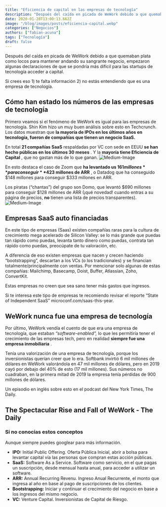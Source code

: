 ```yaml
---
title: "Eficiencia de capital en las empresas de tecnología"
description: "Después del caída en picada de WeWork debido a que quemaban plata como locos para mantener andando su sangrante negocio, empezaron algunas declaraciones de que se pondría más difícil para las…"
date: 2020-01-28T13:00:13.662Z
image: "/blog/images/posts/eficiencia-capital.webp"
categories: ["Negocios"]
authors: ["fabian-acuna"]
tags: ["Tecnología"]
draft: false
---
```


Después del caída en picada de WeWork debido a que quemaban plata como locos para mantener andando su sangrante negocio, empezaron algunas declaraciones de que se pondría más difícil para las startups de tecnología acceder a capital.

Si crees eso 1) te falta información 2) no estás entendiendo que es una empresa de tecnología.

## Cómo han estado los números de las empresas de tecnología

Primero veamos si el fenómeno de WeWork es igual para las empresas de tecnología. Shin Kim hizo un muy buen análisis sobre esto en Techcrunch. Los datos muestran que **la mayoría de IPOs en los últimos años en tecnología, fueron de compañías que tienen un negocio SaaS.**

En total **21 compañías SaaS**  respaldadas por VC con sede en EEUU **se han hecho públicas en los últimos 30 meses** . Y la **mayoría tiene Eficiencia de Capital** , que no gastan más de lo que ganan.
![Medium-Image](/blog/images/posts/1*c0YeKtOTyhuGYSUuxgKLxw.jpeg)

En esto destaca el caso de Zoom que **ha levantado us $161 millones**  para conseguir **$423 millones de ARR** , o Datadog que ha conseguido $148 millones para conseguir $333 millones en ARR.

Los piratas (“chantas”) del grupo son Domo, que levantó $690 millones para conseguir $128 millones de ARR (¡qué novedad! cuando entras a su página de precios, **no**  tienen una lista de precios transparentes).
![Medium-Image](/blog/images/posts/1*Z7EtTik5lyGPWwmSF-987Q.jpeg)

## Empresas SaaS auto financiadas

En este tipo de empresas (Saas) existen compañías raras para la cultura de crecimiento mega acelerado de Silicon Valley: se lo más grande que puedas tan rápido como puedas, levanta tanto dinero como puedas, contrata tan rápido como puedas, preocúpate de tu valoración, etc.

A diferencia de eso existen empresas que nacen y crecen haciendo “bootstrapping”, descartan a los VCs (o los tradicionales) y se financian totalmente/principalmente con ventas. Por mencionar solo algunas de estas compañías: Mailchimp, Basecamp, Doist, Buffer, Atlassian, Zoho, ConvertKit.

Estas empresas no creen que sea sano tener más gastos que ingresos.

Si te interesa este tipo de empresas te recomiendo revisar el reporte “State of Independent SaaS” microconf.com/saas-this-year.

## WeWork nunca fue una empresa de tecnología

Por último, WeWork vendía el cuento de que era una empresa de tecnología, que estaban *“software-enabled”,* lo que les permitiría tener el crecimiento de las empresas tech, pero en realidad **siempre fue una empresa inmobiliaria** .

Tenía una valorización de una empresa de tecnología, porque los inversionistas querían creer que lo era. Softbank invirtió 6 mil millones de dólares en WeWork valorándola en 47 mil millones de dólares, pero en 2019 cayó por debajo del 40% de esto (17 mil millones). Sus números no cuadraban, en la primera mitad de 2019 la empresa tenía pérdidas de 900 millones de dólares.

Un episodio en inglés sobre esto en el podcast del New York Times, The Daily.

## The Spectacular Rise and Fall of WeWork - The Daily

### Si no conocías estos conceptos

Aunque siempre puedes googlear para más información.
- **IPO:**  Initial Public Offering. Oferta Pública Inicial, abrir a bolsa para levantar capital vía las personas que compran estas acción públicas.
- **SaaS:**  Software As a Service. Software como servicio, en el que pagas un suscripción, desde mensual hasta anual, para acceder a utilizar un software.
- **ARR:** Annual Recurring Revenu. Ingreso Anual Recurrente, el monto que ingresa al año en base al pago de suscripciones de los clientes.
- **Bootstrapping:**  Iniciar y continuar el crecimiento del negocio en base a los ingresos del mismo negocio.
- **VC:**  Venture Capital. Inversionistas de Capital de Riesgo.
